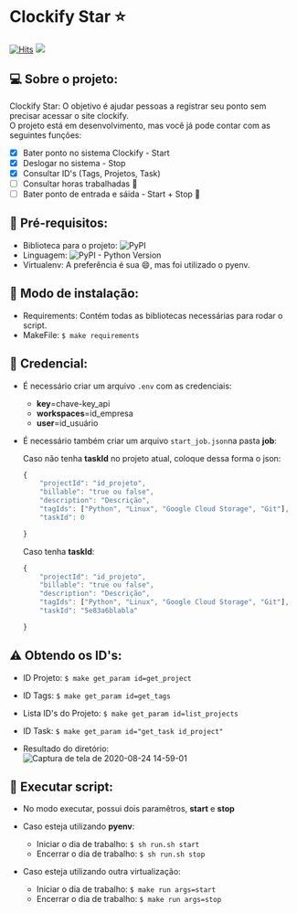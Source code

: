 # Clockify Star :star:
[![Hits](https://hits.seeyoufarm.com/api/count/incr/badge.svg?url=https%3A%2F%2Fgithub.com%2Fheitordeep%2Fclockify&count_bg=%23548CC7&title_bg=%23555555&icon=gumtree.svg&icon_color=%238CC267&title=Visitas&edge_flat=false)](https://hits.seeyoufarm.com)
<img src='https://img.shields.io/badge/License-MIT-informational'>

## :computer: Sobre o projeto:
Clockify Star: O objetivo é ajudar pessoas a registrar seu ponto sem precisar acessar o site clockify. <br>
O projeto está em desenvolvimento, mas você já pode contar com as seguintes funções:
- [x] Bater ponto no sistema Clockify - Start
- [x] Deslogar no sistema - Stop
- [x] Consultar ID's (Tags, Projetos, Task)
- [ ] Consultar horas trabalhadas :wrench:
- [ ] Bater ponto de entrada e sáida - Start + Stop :wrench:

## :pushpin: Pré-requisitos:

- Biblioteca para o projeto: ![PyPI](https://img.shields.io/pypi/v/requests?label=Requests&style=plastic)
- Linguagem: ![PyPI - Python Version](https://img.shields.io/pypi/pyversions/requests?label=Python&logo=PYTHON&logoColor=yellow&style=plastic)
- Virtualenv: A preferência é sua :smile:, mas foi utilizado o pyenv.

## :pushpin: Modo de instalação:
- Requirements: Contém todas as bibliotecas necessárias para rodar o script.
- MakeFile: ```$ make requirements```

## :closed_lock_with_key: Credencial:

- É necessário criar um arquivo ```.env``` com as credenciais:

    - **key**=chave-key_api<br>
    - **workspaces**=id_empresa<br>
    - **user**=id_usuário<br>
    
- É necessário também criar um arquivo ```start_job.json```na pasta **job**:
    
    Caso não tenha **taskId** no projeto atual, coloque dessa forma o json:

    ```javascript
    {
        "projectId": "id_projeto",
        "billable": "true ou false",
        "description": "Descrição",
        "tagIds": ["Python", "Linux", "Google Cloud Storage", "Git"],
        "taskId": 0

    }
    ```
    
    Caso tenha **taskId**:
    
    ```javascript
    {
        "projectId": "id_projeto",
        "billable": "true ou false",
        "description": "Descrição",
        "tagIds": ["Python", "Linux", "Google Cloud Storage", "Git"],
        "taskId": "5e83a6blabla"

    }
    ```
    
## :warning:  Obtendo os ID's:

- ID Projeto: ```$ make get_param id=get_project```
- ID Tags: ```$ make get_param id=get_tags```
- Lista ID's do Projeto: ```$ make get_param id=list_projects```
- ID Task: ```$ make get_param id="get_task id_project"``` 

- Resultado do diretório: <br>
![Captura de tela de 2020-08-24 14-59-01](https://user-images.githubusercontent.com/17969551/91079454-708c4300-e61a-11ea-86db-a9d48e3ea25d.png)


## 🚀 Executar script:
- No modo executar, possui dois paramêtros, **start** e **stop**

- Caso esteja utilizando **pyenv**:
  - Iniciar o dia de trabalho: ```$ sh run.sh start```  
  - Encerrar o dia de trabalho: ```$ sh run.sh stop```  
- Caso esteja utilizando outra virtualização:
  - Iniciar o dia de trabalho: ```$ make run args=start```
  - Encerrar o dia de trabalho: ```$ make run args=stop``` 
